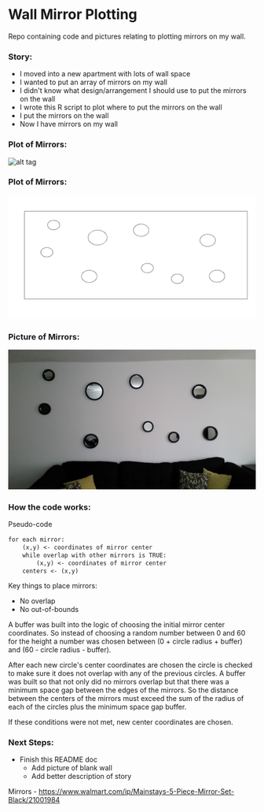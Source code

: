 # Wall Mirror Plotting

Repo containing code and pictures relating to plotting mirrors on my wall.

### Story:
* I moved into a new apartment with lots of wall space
* I wanted to put an array of mirrors on my wall
* I didn't know what design/arrangement I should use to put the mirrors on the wall
* I wrote this R script to plot where to put the mirrors on the wall
* I put the mirrors on the wall
* Now I have mirrors on my wall

### Plot of Mirrors:
![alt tag](https://github.com/jeremypmobley/mirrors/blob/master/output/blankwall.png)

### Plot of Mirrors:
![alt tag](https://github.com/jeremypmobley/mirrors/blob/master/output/mirrors_plotted.png)

### Picture of Mirrors:
![alt tag](https://github.com/jeremypmobley/mirrors/blob/master/output/wallmirrors.jpg)

### How the code works:

Pseudo-code

```
for each mirror:
	(x,y) <- coordinates of mirror center
	while overlap with other mirrors is TRUE:
		(x,y) <- coordinates of mirror center
	centers <- (x,y)
```

Key things to place mirrors: 
 * No overlap
 * No out-of-bounds

A buffer was built into the logic of choosing the initial mirror center coordinates. So instead of choosing a random number between 0 and 60 for the height a number was chosen between (0 + circle radius + buffer) and (60 - circle radius - buffer).

After each new circle's center coordinates are chosen the circle is checked to make sure it does not overlap with any of the previous circles.  A buffer was built so that not only did no mirrors overlap but that there was a minimum space gap between the edges of the mirrors. So the distance between the centers of the mirrors must exceed the sum of the radius of each of the circles plus the minimum space gap buffer.

If these conditions were not met, new center coordinates are chosen.


### Next Steps:
- Finish this README doc
	- Add picture of blank wall
	- Add better description of story

Mirrors - https://www.walmart.com/ip/Mainstays-5-Piece-Mirror-Set-Black/21001984